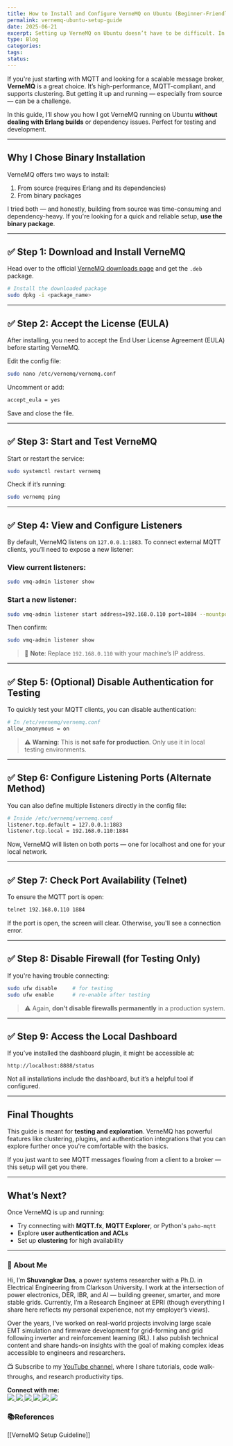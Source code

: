 ```yaml
---
title: How to Install and Configure VerneMQ on Ubuntu (Beginner-Friendly Guide)
permalink: vernemq-ubuntu-setup-guide
date: 2025-06-21
excerpt: Setting up VerneMQ on Ubuntu doesn’t have to be difficult. In this beginner-friendly guide, I’ll walk you through the easiest way to install, configure, and run VerneMQ without the hassle of building from source. Whether you're testing MQTT clients or exploring message brokers, this quickstart guide has you covered.
type: Blog
categories: 
tags: 
status:
---
```

If you're just starting with MQTT and looking for a scalable message broker, **VerneMQ** is a great choice. It’s high-performance, MQTT-compliant, and supports clustering. But getting it up and running — especially from source — can be a challenge.

In this guide, I’ll show you how I got VerneMQ running on Ubuntu **without dealing with Erlang builds** or dependency issues. Perfect for testing and development.

---
## Why I Chose Binary Installation
VerneMQ offers two ways to install:

1. From source (requires Erlang and its dependencies)
2. From binary packages

I tried both — and honestly, building from source was time-consuming and dependency-heavy. If you're looking for a quick and reliable setup, **use the binary package**.

---

## ✅ Step 1: Download and Install VerneMQ

Head over to the official [VerneMQ downloads page](https://vernemq.com/downloads/) and get the `.deb` package.

```bash
# Install the downloaded package
sudo dpkg -i <package_name>
```

---

## ✅ Step 2: Accept the License (EULA)

After installing, you need to accept the End User License Agreement (EULA) before starting VerneMQ.

Edit the config file:

```bash
sudo nano /etc/vernemq/vernemq.conf
```

Uncomment or add:

```bash
accept_eula = yes
```

Save and close the file.

---

## ✅ Step 3: Start and Test VerneMQ

Start or restart the service:

```bash
sudo systemctl restart vernemq
```

Check if it’s running:

```bash
sudo vernemq ping
```

---

## ✅ Step 4: View and Configure Listeners

By default, VerneMQ listens on `127.0.0.1:1883`. To connect external MQTT clients, you’ll need to expose a new listener:

### View current listeners:

```bash
sudo vmq-admin listener show
```

### Start a new listener:

```bash
sudo vmq-admin listener start address=192.168.0.110 port=1884 --mountpoint /test --nr_of_acceptors=10 --max_connections=1000
```

Then confirm:

```bash
sudo vmq-admin listener show
```

> 🛑 **Note**: Replace `192.168.0.110` with your machine’s IP address.

---

## ✅ Step 5: (Optional) Disable Authentication for Testing

To quickly test your MQTT clients, you can disable authentication:

```bash
# In /etc/vernemq/vernemq.conf
allow_anonymous = on
```

> ⚠️ **Warning**: This is **not safe for production**. Only use it in local testing environments.

---

## ✅ Step 6: Configure Listening Ports (Alternate Method)

You can also define multiple listeners directly in the config file:

```bash
# Inside /etc/vernemq/vernemq.conf
listener.tcp.default = 127.0.0.1:1883
listener.tcp.local = 192.168.0.110:1884
```

Now, VerneMQ will listen on both ports — one for localhost and one for your local network.

---

## ✅ Step 7: Check Port Availability (Telnet)

To ensure the MQTT port is open:

```bash
telnet 192.168.0.110 1884
```

If the port is open, the screen will clear. Otherwise, you'll see a connection error.

---

## ✅ Step 8: Disable Firewall (for Testing Only)

If you're having trouble connecting:

```bash
sudo ufw disable     # for testing
sudo ufw enable      # re-enable after testing
```

> ⚠️ Again, **don’t disable firewalls permanently** in a production system.

---

## ✅ Step 9: Access the Local Dashboard

If you’ve installed the dashboard plugin, it might be accessible at:

```
http://localhost:8888/status
```

Not all installations include the dashboard, but it’s a helpful tool if configured.

---

## Final Thoughts

This guide is meant for **testing and exploration**. VerneMQ has powerful features like clustering, plugins, and authentication integrations that you can explore further once you're comfortable with the basics.

If you just want to see MQTT messages flowing from a client to a broker — this setup will get you there.

---

## What’s Next?

Once VerneMQ is up and running:
- Try connecting with **MQTT.fx**, **MQTT Explorer**, or Python's `paho-mqtt`
- Explore **user authentication and ACLs**
- Set up **clustering** for high availability


---
### 👋 About Me
Hi, I’m **Shuvangkar Das**, a power systems researcher with a Ph.D. in Electrical Engineering from Clarkson University. I work at the intersection of power electronics, DER, IBR, and AI — building greener, smarter, and more stable grids. Currently, I’m a Research Engineer at EPRI (though everything I share here reflects my personal experience, not my employer’s views).

Over the years, I’ve worked on real-world projects involving large scale EMT simulation and firmware development for  grid-forming and grid following inverter and reinforcement learning (RL). I also publish technical content and share hands-on insights with the goal of making complex ideas accessible to engineers and researchers.

📺 Subscribe to my [YouTube channel](https://www.youtube.com/@ShuvangkarDas), where I share tutorials, code walk-throughs, and research productivity tips.

<p><strong>Connect with me:<br></strong>
<a href="https://www.youtube.com/@ShuvangkarDas" target="_blank">
    <img src="https://img.shields.io/badge/YouTube-Subscribe-red?style=for-the-badge&logo=youtube">
  </a>
  <a href="https://www.linkedin.com/in/ShuvangkarDas" target="_blank">
    <img src="https://img.shields.io/badge/LinkedIn-Connect-blue?style=for-the-badge&logo=linkedin">
  </a>
  <a href="https://newsletter.shuvangkardas.com" target="_blank">
    <img src="https://img.shields.io/badge/Newsletter-Subscribe-blue?style=for-the-badge">
  </a>
  <a href="https://twitter.com/shuvangkar_das" target="_blank">
    <img src="https://img.shields.io/badge/Twitter-Follow-blue?style=for-the-badge&logo=twitter">
  </a>
  
  <a href="https://github.com/shuvangkardas" target="_blank">
    <img src="https://img.shields.io/badge/GitHub-Follow-black?style=for-the-badge&logo=github">
  </a>
  <a href="https://blog.shuvangkardas.com" target="_blank">
    <img src="https://img.shields.io/badge/Blog-Read-blueviolet?style=for-the-badge">
  </a>
  
</p>

### 📚References
[[VerneMQ Setup Guideline]]



